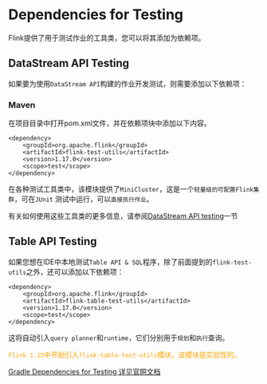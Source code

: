 # Dependencies for Testing

Flink提供了用于测试作业的工具类，您可以将其添加为依赖项。

## DataStream API Testing

如果要为使用`DataStream API`构建的作业开发测试，则需要添加以下依赖项：

### Maven

在项目目录中打开pom.xml文件，并在依赖项块中添加以下内容。

~~~
<dependency>
    <groupId>org.apache.flink</groupId>
    <artifactId>flink-test-utils</artifactId>
    <version>1.17.0</version>
    <scope>test</scope>
</dependency>
~~~

在各种测试工具类中，该模块提供了`MiniCluster`，这是一个`轻量级的可配置Flink集群`，可在`JUnit`
测试中运行，可以`直接执行作业`。

有关如何使用这些工具类的更多信息，请参阅[DataStream API testing]()一节

## Table API Testing

如果您想在IDE中本地测试`Table API & SQL`程序，除了前面提到的`flink-test-utils`之外，还可以添加以下依赖项：

~~~
<dependency>
    <groupId>org.apache.flink</groupId>
    <artifactId>flink-table-test-utils</artifactId>
    <version>1.17.0</version>
    <scope>test</scope>
</dependency>
~~~

这将自动引入`query planner`和`runtime`，它们分别用于`规划`和`执行`查询。

<span style="color:orange; ">`Flink 1.15`中开始引入`flink-table-test-utils`模块，该模块是实验性的。</span>

[Gradle Dependencies for Testing 详见官网文档](https://nightlies.apache.org/flink/flink-docs-release-1.17/docs/dev/configuration/testing/)

